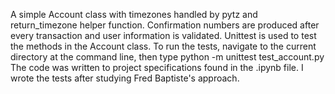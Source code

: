 A simple Account class with timezones handled by pytz and return_timezone helper function. 
Confirmation numbers are produced after every transaction and user information is validated.
Unittest is used to test the methods in the Account class. To run the tests, navigate to the current directory at the command line, then type
python -m unittest test_account.py
The code was written to project specifications found in the .ipynb file.  I wrote the tests after studying Fred Baptiste's approach.
